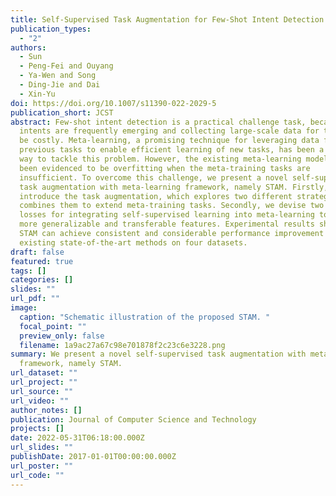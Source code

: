 ```yaml
---
title: Self-Supervised Task Augmentation for Few-Shot Intent Detection
publication_types:
  - "2"
authors:
  - Sun
  - Peng-Fei and Ouyang
  - Ya-Wen and Song
  - Ding-Jie and Dai
  - Xin-Yu
doi: https://doi.org/10.1007/s11390-022-2029-5
publication_short: JCST
abstract: Few-shot intent detection is a practical challenge task, because new
  intents are frequently emerging and collecting large-scale data for them could
  be costly. Meta-learning, a promising technique for leveraging data from
  previous tasks to enable efficient learning of new tasks, has been a popular
  way to tackle this problem. However, the existing meta-learning models have
  been evidenced to be overfitting when the meta-training tasks are
  insufficient. To overcome this challenge, we present a novel self-supervised
  task augmentation with meta-learning framework, namely STAM. Firstly, we
  introduce the task augmentation, which explores two different strategies and
  combines them to extend meta-training tasks. Secondly, we devise two auxiliary
  losses for integrating self-supervised learning into meta-learning to learn
  more generalizable and transferable features. Experimental results show that
  STAM can achieve consistent and considerable performance improvement to
  existing state-of-the-art methods on four datasets.
draft: false
featured: true
tags: []
categories: []
slides: ""
url_pdf: ""
image:
  caption: "Schematic illustration of the proposed STAM. "
  focal_point: ""
  preview_only: false
  filename: 1a9ac27a67c98e701878f2c23c6e3228.png
summary: We present a novel self-supervised task augmentation with meta-learning
  framework, namely STAM.
url_dataset: ""
url_project: ""
url_source: ""
url_video: ""
author_notes: []
publication: Journal of Computer Science and Technology
projects: []
date: 2022-05-31T06:18:00.000Z
url_slides: ""
publishDate: 2017-01-01T00:00:00.000Z
url_poster: ""
url_code: ""
---
```

